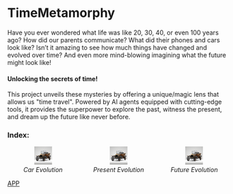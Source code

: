 # TimeMetamorphy

Have you ever wondered what life was like 20, 30, 40, or even 100 years ago? How did our parents communicate? What did their phones and cars look like? 
Isn’t it amazing to see how much things have changed and evolved over time? And even more mind-blowing imagining what the future might look like!

#### **Unlocking the secrets of time!**

This project unveils these mysteries by offering a unique/magic lens that allows us "time travel". Powered by AI agents equipped with cutting-edge tools, it provides the superpower to explore the past, witness the present, and dream up the future like never before.  

### Index:
<div style="display: flex; justify-content: center; align-items: center; gap: 10px;">
  <div style="text-align: center;">
    <img src="https://github.com/AMfeta99/NLP_LLM/blob/main/AI_Agents/Object_Evolution_Generator/car_evolution.gif" 
         alt="Past Evolution" style="width: 25%;">
    <br>
    <em>Car Evolution</em>
  </div>
  <div style="text-align: center;">
    <img src="https://github.com/AMfeta99/NLP_LLM/blob/main/AI_Agents/Object_Evolution_Generator/car_evolution.gif" 
         alt="Present Evolution" style="width: 25%;">
    <br>
    <em>Present Evolution</em>
  </div>
  <div style="text-align: center;">
    <img src="https://github.com/AMfeta99/NLP_LLM/blob/main/AI_Agents/Object_Evolution_Generator/car_evolution.gif" 
         alt="Future Evolution" style="width: 25%;">
    <br>
    <em>Future Evolution</em>
  </div>
</div>


[APP](https://huggingface.co/spaces/AMfeta99/Object_Evolution_Generator)

